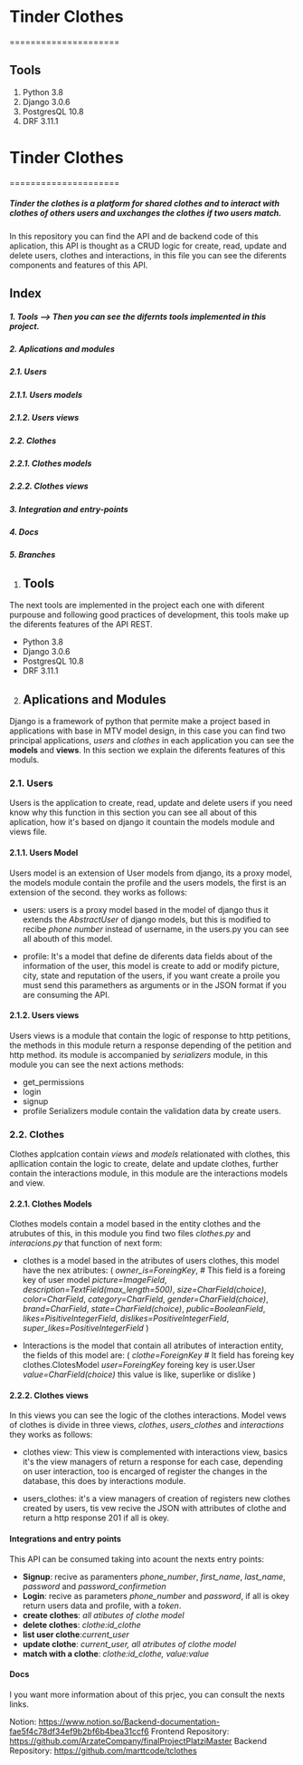 # Tinder Clothes
=====================


## Tools
1. Python       3.8
2. Django       3.0.6
3. PostgresQL   10.8
4. DRF          3.11.1
# Tinder Clothes
=====================
##### Tinder the clothes is a platform for shared clothes and to interact with clothes of others users and uxchanges the clothes if two users match.

In this repository you can find the API and de backend code of this aplication, this API is thought as a CRUD logic for create, read, update and delete users, clothes and interactions, in this file you can see the diferents components and features of this API.  

## Index
##### 1. Tools --> Then you can see the difernts tools  implemented in this project.
##### 2. Aplications and modules
##### 2.1. Users
##### 2.1.1. Users models
##### 2.1.2. Users views
##### 2.2. Clothes
##### 2.2.1. Clothes models
##### 2.2.2. Clothes views
##### 3. Integration and entry-points
##### 4. Docs
##### 5. Branches 


1. ## Tools
The next tools are implemented in the project each one with diferent purpouse and following good practices of development, this tools make up the diferents features of the API REST. 

- Python       3.8
- Django       3.0.6
- PostgresQL   10.8
- DRF          3.11.1

2. ## Aplications and Modules
Django is a framework of python that permite make a project based in applications with base in MTV model design, in this case you can find two principal applications, *users* and *clothes* in each application you can see the __models__ and __views__. In this section we explain the diferents features of this moduls.

### 2.1. Users
Users is the application to create, read, update and delete users if you need know why this function in this section you can see all about of this aplication, how it's based on django it countain the models module and views file.

#### 2.1.1. Users Model
Users model is an extension of User models from django, its a proxy model, the models module contain the profile and the users models, the first is an extension of the second. they works as follows:

- users: users is a proxy model based in the model of django thus it extends the *AbstractUser* of django models, but this is modified to recibe *phone number* instead of username, in the users.py you can see all abouth of this model.

- profile: It's a model that define de diferents data fields about of the information of the user, this model is create to add or modify picture, city, state and reputation of the users, if you want create a proile you must send this paramethers as arguments or in the JSON format if you are consuming the API.

#### 2.1.2. Users views
Users views is a module that contain the logic of response to http petitions, the methods in this module return a response depending of the petition and http method. its module is accompanied by *serializers* module, in this module you can see the next actions methods:
- get_permissions
- login
- signup
- profile
Serializers module contain the validation data by create users.

### 2.2. Clothes
Clothes applcation contain *views* and *models* relationated with clothes, this apllication contain the logic to create, delate and update clothes, further contain the interactions module, in this module are the interactions models and view.

#### 2.2.1. Clothes Models
Clothes models contain a model based in the entity clothes and the atrubutes of this, in this module you find two files *clothes.py* and *interacions.py* that function of next form:
- clothes is a model based in the atributes of users clothes, this model have the nex atributes: (
    *owner_is=ForeingKey*, # This field is a foreing key of user model 
    *picture=ImageField*, 
    *description=TextField(max_length=500)*, 
    *size=CharField(choice)*, 
    *color=CharField*, 
    *category=CharField*, 
    *gender=CharField(choice)*, 
    *brand=CharField*, 
    *state=CharField(choice)*, 
    *public=BooleanField*, 
    *likes=PisitiveIntegerField*, 
    *dislikes=PositiveIntegerField*, 
    *super_likes=PositiveIntegerField*
    )

- Interactions is the model that contain all atributes of interaction entity, the fields of this model are: (
    *clothe=ForeignKey* # It field has foreing key clothes.ClotesModel
    *user=ForeingKey* foreing key is user.User
    *value=CharField(choice)* this value is like, superlike or dislike 
)

#### 2.2.2. Clothes views
In this views you can see the logic of the clothes interactions. Model vews of clothes is divide in three views, *clothes*, *users_clothes* and *interactions* they works as follows:

- clothes view: This view is complemented with interactions view, basics it's the view managers of return a response for each case, depending on user interaction, too is encarged of register the changes in the database, this does by interactions module.

- users_clothes: it's a view managers of creation of registers new clothes created by users, tis vew recive the JSON with attributes of clothe and return a http response 201 if all is okey. 

#### Integrations and entry points
This API can be consumed taking into acount the nexts entry points:
- __Signup__: recive as paramenters *phone_number*, *first_name*, *last_name*, *password* and *password_confirmetion*
- __Login__: recive as parameters *phone_number* and *password*, if all is okey return users data and profile, with a *token*.
- __create clothes__: *all atibutes of clothe model*  
- __delete clothes__: *clothe:id_clothe* 
- __list user clothe__:*current_user*
- __update clothe__: *current_user, all atributes of clothe model*
- __match with a clothe__: *clothe:id_clothe, value:value*

#### Docs
I you want more information about of this prjec, you can consult the nexts links.

Notion: https://www.notion.so/Backend-documentation-fae5f4c78df34ef9b2bf6b4bea31ccf6
Frontend Repository: https://github.com/ArzateCompany/finalProjectPlatziMaster
Backend Repository: https://github.com/marttcode/tclothes
